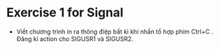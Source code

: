 # Exercise 1 for Signal

- Viết chương trình in ra thông điệp bất kì khi nhấn tổ hợp phím Ctrl+C . Đăng kí action cho SIGUSR1 và SIGUSR2. 

